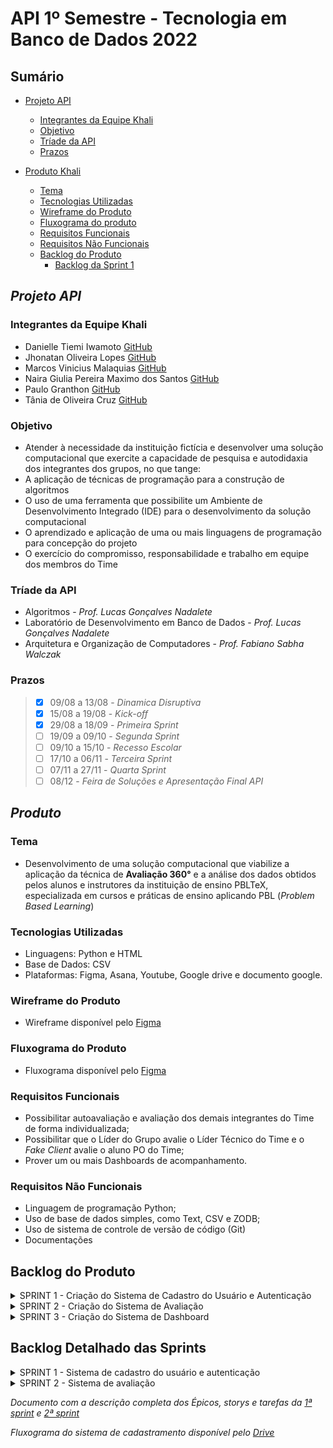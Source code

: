 # API 1º Semestre - Tecnologia em Banco de Dados 2022
##
## Sumário
  * [Projeto API](#projeto-API)
    * [Integrantes da Equipe Khali](#integrantes-da-equipe-khali) 
    * [Objetivo](#objetivo)
    * [Tríade da API](#tríade-da-api)
    * [Prazos](#prazos)
   
  
     
  * [Produto Khali](#descrição-do-produto)
    * [Tema](#tema)
    * [Tecnologias Utilizadas](#tecnologias-utilizadas)
    * [Wireframe do Produto](#wireframe-do-produto)
    * [Fluxograma do produto](#fluxograma-do-produto)
    * [Requisitos Funcionais](#requisitos-funcionais)
    * [Requisitos Não Funcionais](#requisitos-não-funcionais)
    * [Backlog do Produto](#backlog-do-produto)
      * [Backlog da Sprint 1](#backlog-detalhado-da-sprint-1)
    
    
##
## *Projeto API*

### Integrantes da Equipe Khali
* Danielle Tiemi Iwamoto [GitHub](https://github.com/daniiwamoto)
* Jhonatan Oliveira Lopes [GitHub](https://github.com/JhonatanLop)
* Marcos Vinicius Malaquias [GitHub](https://github.com/Incivius)
* Naira Giulia Pereira Maximo dos Santos [GitHub](http://github.com/naira-maximo)
* Paulo Granthon [GitHub](https://github.com/paulo-granthon)
* Tânia de Oliveira Cruz [GitHub](https://github.com/taniacruzz)

### Objetivo
* Atender à necessidade da instituição fictícia e desenvolver uma solução computacional que exercite a capacidade de pesquisa e autodidaxia dos integrantes dos grupos, no que tange:
* A aplicação de técnicas de programação para a construção de algoritmos
* O uso de uma ferramenta que possibilite um Ambiente de Desenvolvimento Integrado (IDE) para o desenvolvimento da solução computacional
* O aprendizado e aplicação de uma ou mais linguagens de programação para concepção do projeto
* O exercício do compromisso, responsabilidade e trabalho em equipe dos membros do Time

### Tríade da API
* Algoritmos - *Prof. Lucas Gonçalves Nadalete*
* Laboratório de Desenvolvimento em Banco de Dados - *Prof. Lucas Gonçalves Nadalete*
* Arquitetura e Organização de Computadores - *Prof. Fabiano Sabha Walczak*

### Prazos
> - [x] 09/08 a 13/08 - *Dinamica Disruptiva*
> - [x] 15/08 a 19/08 - *Kick-off*
> - [x] 29/08 a 18/09 - *Primeira Sprint*
> - [ ] 19/09 a 09/10 - *Segunda Sprint*
> - [ ] 09/10 a 15/10 - *Recesso Escolar*
> - [ ] 17/10 a 06/11 - *Terceira Sprint*
> - [ ] 07/11 a 27/11 - *Quarta Sprint*
> - [ ] 08/12 - *Feira de Soluções e Apresentação Final API*


##
## *Produto*

### Tema 
* Desenvolvimento de uma solução computacional que viabilize a aplicação da técnica de **Avaliação 360°** e a análise dos dados obtidos pelos alunos e instrutores da instituição de ensino PBLTeX, especializada em cursos e práticas de ensino aplicando PBL (*Problem Based Learning*)

### Tecnologias Utilizadas
* Linguagens: Python e HTML
* Base de Dados: CSV
* Plataformas: Figma, Asana, Youtube, Google drive e documento google. 

### Wireframe do Produto
* Wireframe disponível pelo [Figma](https://www.figma.com/file/U1apWrrVuZHbtNIumUgUoo/Api?node-id=56%3A3)

### Fluxograma do Produto
* Fluxograma disponível pelo [Figma](https://www.figma.com/file/Zbj4rKK3oPqUJxCyPc2eLo/Fluxograma-Khali?node-id=0%3A1)

### Requisitos Funcionais
* Possibilitar autoavaliação e avaliação dos demais integrantes do Time de forma individualizada;
* Possibilitar que o Líder do Grupo avalie o Líder Técnico do Time e o *Fake Client* avalie o aluno PO do Time;
* Prover um ou mais Dashboards de acompanhamento.

### Requisitos Não Funcionais
* Linguagem de programação Python;
* Uso de base de dados simples, como Text, CSV e ZODB;
* Uso de sistema de controle de versão de código (Git)
* Documentações


## Backlog do Produto

<details>
 <summary> SPRINT 1 - Criação do Sistema de Cadastro do Usuário e Autenticação </summary>
 <br>
 
  | USER STORY | PRIORIDADE |
  |------------|------------|
  | Como Administrador da instituição, preciso cadastrar os Líderes dos Grupos para que façam login |Essencial|
  | Como Administrador da instituição, preciso cadastrar os Fake Clients para que façam login |Essencial|
  | Como Líder do Grupo, preciso criar Times para realizar o cadastro de usuários |Essencial|
  | Como Líder do Grupo, preciso cadastrar usuários dentro de um Time para que façam login |Essencial
  | Como Líder do Grupo, preciso definir a função dos usuário dentro de um Time, que será utilizada como base para suas respectivas permissões |Essencial|
  | Como Líder do Grupo, preciso criar um cronograma de Sprints dentro do meu grupo, que será a base para os prazos das avaliações |Essencial|
  | Como Líder do Grupo, terei a funcionalidade de desativar usuários e times para possíveis desligamentos ou finalização do projeto |Desejável|
 
</details>

<details>
<summary> SPRINT 2 - Criação do Sistema de Avaliação </summary>
 
 
  | USER STORY | PRIORIDADE |
  |------------|------------|
  | Como Líder do Grupo, avaliarei os Líderes Técnicos do meu grupo conforme requisito funcional | Essencial |
  | Como Fake Client, avaliarei os POs do meu grupo conforme requisito funcional | Essencial |
  | Como PO, avaliarei o Líder Técnico, estudantes do meu time e a mim mesmo como requisito funcional | Essencial|
  | Como estudante avaliarei todos os outros itegrantes do meu time,e a mim mesmo como requisito funcional | Essencial |

 </details>

<details>
<summary> SPRINT 3 - Criação do Sistema de Dashboard </summary>

 
  | USER STORY | PRIORIDADE |
  |------------|------------|
  | Como estudante terei acesso a um dashboard dos meus resultados individuais nas avaliações para que eu possa acompanhar e analisar o meu desempenho | Importante|
| Como PO terei acesso a um dashboard com resultado do meu time nas avaliações para que eu possa acompanhar e analisar o desempenho do meu time | Importante |
 | Como LG terei acesso a um dashboard com resultado do meu time nas avaliações para que eu possa acompanhar e analisar o desempenho do meu time | Importante |
 </details>



## Backlog Detalhado das Sprints

<details>
<summary> SPRINT 1 - Sistema de cadastro do usuário e autenticação  </summary>
	

* Criação do usuario *Administrador*
* Sistema de cadastramento de grupos e usuários (Líder do Grupo e Fake Client) por parte do *Administrador* 
* Sistema de cadastramento e configuração de Sprints pelo *Líder do Grupo*
* Sistema de cadastramento e configuração de Times pelo *Líder do Grupo*
* Sistema de cadastramento de usuários pelo *Líder do Grupo*
* Criação da funcionalidade de Login
* Retorno para os usuários das Sprints e usuários que ele deve avaliar
 </details>

<details>
<summary> SPRINT 2 - Sistema de avaliação </summary>


* Cumprir as pendências da sprint 1
* Criação da funcionalidade de avaliação
* Criação da funcionalidade feedback
* Integração do sistema de avaliação ao perfil dos usuários com o retorno das sprints e integrantes que ele deve avaliar
 </details>


*Documento com a descrição completa dos Épicos, storys e tarefas da [1ª sprint](https://docs.google.com/document/d/e/2PACX-1vQ7dtt7AMiOUWYHD1UkAYsZ2ibkR9KMMcrm4DGZL1xgrUUiRh0o9ROnhx6awl8EsjuklAxMRILXGxCi/pub) e [2ª sprint](https://docs.google.com/document/d/e/2PACX-1vR0gGrbL-q37uZ9rH8kDk77-N6vrqyoBJx5UkXnY3IQLeOXj8llaBxgqB1rR_bhH49mYFk0WGDlrVIV/pub)*

*Fluxograma do sistema de cadastramento disponível pelo [Drive](https://drive.google.com/file/d/11j_OIrMpIdoHqzDNnrGinr8TQ7IvanjP/view?usp=sharing)*
